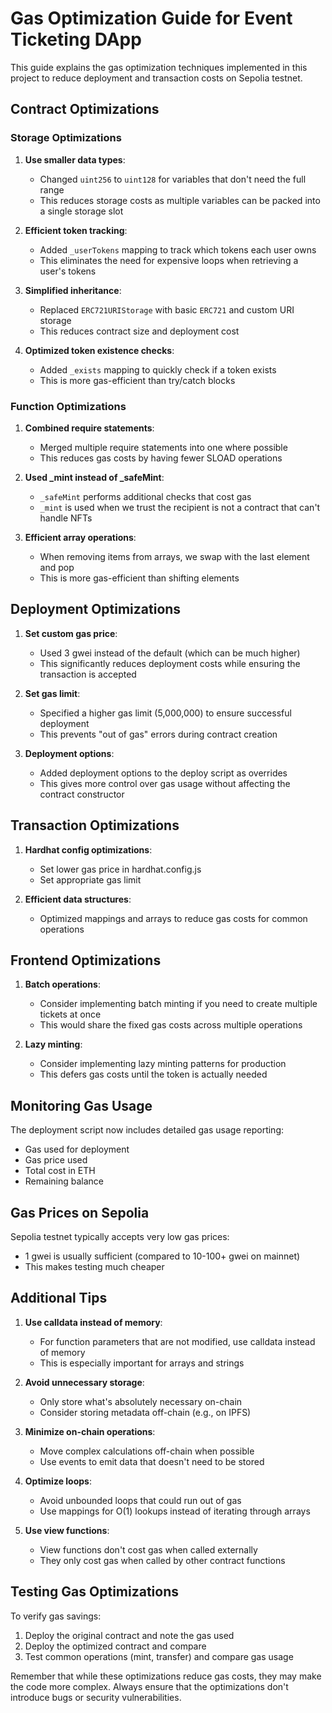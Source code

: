 # Gas Optimization Guide for Event Ticketing DApp

This guide explains the gas optimization techniques implemented in this project to reduce deployment and transaction costs on Sepolia testnet.

## Contract Optimizations

### Storage Optimizations

1. **Use smaller data types**:
   - Changed `uint256` to `uint128` for variables that don't need the full range
   - This reduces storage costs as multiple variables can be packed into a single storage slot

2. **Efficient token tracking**:
   - Added `_userTokens` mapping to track which tokens each user owns
   - This eliminates the need for expensive loops when retrieving a user's tokens

3. **Simplified inheritance**:
   - Replaced `ERC721URIStorage` with basic `ERC721` and custom URI storage
   - This reduces contract size and deployment cost

4. **Optimized token existence checks**:
   - Added `_exists` mapping to quickly check if a token exists
   - This is more gas-efficient than try/catch blocks

### Function Optimizations

1. **Combined require statements**:
   - Merged multiple require statements into one where possible
   - This reduces gas costs by having fewer SLOAD operations

2. **Used _mint instead of _safeMint**:
   - `_safeMint` performs additional checks that cost gas
   - `_mint` is used when we trust the recipient is not a contract that can't handle NFTs

3. **Efficient array operations**:
   - When removing items from arrays, we swap with the last element and pop
   - This is more gas-efficient than shifting elements

## Deployment Optimizations

1. **Set custom gas price**:
   - Used 3 gwei instead of the default (which can be much higher)
   - This significantly reduces deployment costs while ensuring the transaction is accepted

2. **Set gas limit**:
   - Specified a higher gas limit (5,000,000) to ensure successful deployment
   - This prevents "out of gas" errors during contract creation

3. **Deployment options**:
   - Added deployment options to the deploy script as overrides
   - This gives more control over gas usage without affecting the contract constructor

## Transaction Optimizations

1. **Hardhat config optimizations**:
   - Set lower gas price in hardhat.config.js
   - Set appropriate gas limit

2. **Efficient data structures**:
   - Optimized mappings and arrays to reduce gas costs for common operations

## Frontend Optimizations

1. **Batch operations**:
   - Consider implementing batch minting if you need to create multiple tickets at once
   - This would share the fixed gas costs across multiple operations

2. **Lazy minting**:
   - Consider implementing lazy minting patterns for production
   - This defers gas costs until the token is actually needed

## Monitoring Gas Usage

The deployment script now includes detailed gas usage reporting:
- Gas used for deployment
- Gas price used
- Total cost in ETH
- Remaining balance

## Gas Prices on Sepolia

Sepolia testnet typically accepts very low gas prices:
- 1 gwei is usually sufficient (compared to 10-100+ gwei on mainnet)
- This makes testing much cheaper

## Additional Tips

1. **Use calldata instead of memory**:
   - For function parameters that are not modified, use calldata instead of memory
   - This is especially important for arrays and strings

2. **Avoid unnecessary storage**:
   - Only store what's absolutely necessary on-chain
   - Consider storing metadata off-chain (e.g., on IPFS)

3. **Minimize on-chain operations**:
   - Move complex calculations off-chain when possible
   - Use events to emit data that doesn't need to be stored

4. **Optimize loops**:
   - Avoid unbounded loops that could run out of gas
   - Use mappings for O(1) lookups instead of iterating through arrays

5. **Use view functions**:
   - View functions don't cost gas when called externally
   - They only cost gas when called by other contract functions

## Testing Gas Optimizations

To verify gas savings:
1. Deploy the original contract and note the gas used
2. Deploy the optimized contract and compare
3. Test common operations (mint, transfer) and compare gas usage

Remember that while these optimizations reduce gas costs, they may make the code more complex. Always ensure that the optimizations don't introduce bugs or security vulnerabilities.
